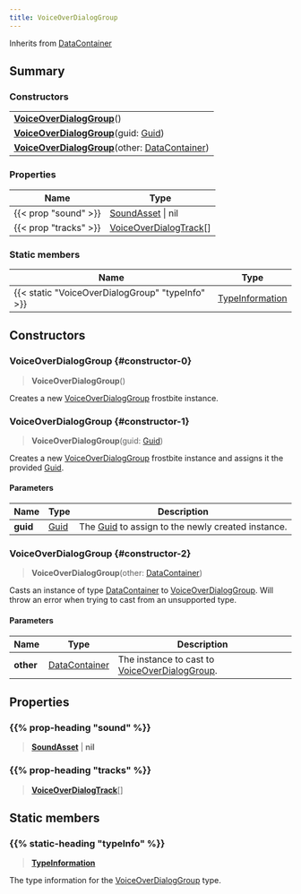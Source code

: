 ```yaml
---
title: VoiceOverDialogGroup
---
```


Inherits from [DataContainer](/vext/ref/shared/type/datacontainer)

## Summary

### Constructors

|  |
| --- |
| **[VoiceOverDialogGroup](#constructor-0)**() |
| **[VoiceOverDialogGroup](#constructor-1)**(guid: [Guid](/vext/ref/shared/type/guid)) |
| **[VoiceOverDialogGroup](#constructor-2)**(other: [DataContainer](/vext/ref/shared/type/datacontainer)) |

### Properties

| Name | Type |
| ---- | ---- |
| {{< prop "sound" >}} | [SoundAsset](/vext/ref/fb/soundasset) \| nil |
| {{< prop "tracks" >}} | [VoiceOverDialogTrack](/vext/ref/fb/voiceoverdialogtrack)[] |

### Static members

| Name | Type |
| ---- | ---- |
| {{< static "VoiceOverDialogGroup" "typeInfo" >}} | [TypeInformation](/vext/ref/shared/type/typeinformation) |

## Constructors

### VoiceOverDialogGroup {#constructor-0}

> **VoiceOverDialogGroup**()

Creates a new [VoiceOverDialogGroup](/vext/ref/fb/voiceoverdialoggroup) frostbite instance.

### VoiceOverDialogGroup {#constructor-1}

> **VoiceOverDialogGroup**(guid: [Guid](/vext/ref/shared/type/guid))

Creates a new [VoiceOverDialogGroup](/vext/ref/fb/voiceoverdialoggroup) frostbite instance and assigns it the provided [Guid](/vext/ref/shared/type/guid).

#### Parameters

| Name | Type | Description |
| ---- | ---- | ----------- |
| **guid** | [Guid](/vext/ref/shared/type/guid) | The [Guid](/vext/ref/shared/type/guid) to assign to the newly created instance. |

### VoiceOverDialogGroup {#constructor-2}

> **VoiceOverDialogGroup**(other: [DataContainer](/vext/ref/shared/type/datacontainer))

Casts an instance of type [DataContainer](/vext/ref/shared/type/datacontainer) to [VoiceOverDialogGroup](/vext/ref/fb/voiceoverdialoggroup). Will throw an error when trying to cast from an unsupported type.

#### Parameters

| Name | Type | Description |
| ---- | ---- | ----------- |
| **other** | [DataContainer](/vext/ref/shared/type/datacontainer) | The instance to cast to [VoiceOverDialogGroup](/vext/ref/fb/voiceoverdialoggroup). |

## Properties

### {{% prop-heading "sound" %}}

> **[SoundAsset](/vext/ref/fb/soundasset)** \| **nil**

### {{% prop-heading "tracks" %}}

> **[VoiceOverDialogTrack](/vext/ref/fb/voiceoverdialogtrack)**[]

## Static members

### {{% static-heading "typeInfo" %}}

> **[TypeInformation](/vext/ref/shared/type/typeinformation)**

The type information for the [VoiceOverDialogGroup](/vext/ref/fb/voiceoverdialoggroup) type.

